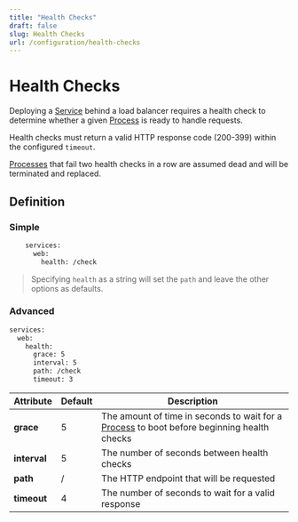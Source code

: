 ```yaml
---
title: "Health Checks"
draft: false
slug: Health Checks
url: /configuration/health-checks
---
```

# Health Checks

Deploying a [Service](/reference/primitives/app/service) behind a load balancer requires a health
check to determine whether a given [Process](/reference/primitives/app/process) is ready to
handle requests.

Health checks must return a valid HTTP response code (200-399) within the configured `timeout`.

[Processes](/reference/primitives/app/process) that fail two health checks in a row are assumed
dead and will be terminated and replaced.

## Definition

### Simple
```html
    services:
      web:
        health: /check
```
> Specifying `health` as a string will set the `path` and leave the other options as defaults.

### Advanced

```html
services:
  web:
    health:
      grace: 5
      interval: 5
      path: /check
      timeout: 3
```

| Attribute  | Default | Description                                                                                                                          |
| ---------- | ------- | ------------------------------------------------------------------------------------------------------------------------------------ |
| **grace**    | 5       | The amount of time in seconds to wait for a [Process](/reference/primitives/app/process) to boot before beginning health checks |
| **interval** | 5       | The number of seconds between health checks                                                                                          |
| **path**     | /       | The HTTP endpoint that will be requested                                                                                             |
| **timeout**  | 4       | The number of seconds to wait for a valid response                                                                                   |